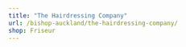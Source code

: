 ```yaml
---
title: "The Hairdressing Company"
url: /bishop-auckland/the-hairdressing-company/
shop: Friseur
---
```

